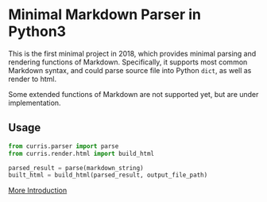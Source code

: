 # Minimal Markdown Parser in Python3

This is the first minimal project in 2018, which provides minimal parsing and rendering functions of Markdown. Specifically, it supports most common Markdown syntax, and could parse source file into Python `dict`, as well as render to html.

Some extended functions of Markdown are not supported yet, but are under implementation.

## Usage
```python
from curris.parser import parse
from curris.render.html import build_html

parsed_result = parse(markdown_string)
built_html = build_html(parsed_result, output_file_path)
```

[More Introduction](www.a1trl936.me/curris)
